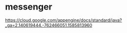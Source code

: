 # messenger

https://cloud.google.com/appengine/docs/standard/java?_ga=2.140619444.-762466051.1585813960

